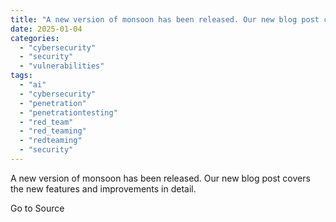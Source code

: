 ```yaml
---
title: "A new version of monsoon has been released. Our new blog post covers the new features and improvements in detail."
date: 2025-01-04
categories: 
  - "cybersecurity"
  - "security"
  - "vulnerabilities"
tags: 
  - "ai"
  - "cybersecurity"
  - "penetration"
  - "penetrationtesting"
  - "red_team"
  - "red_teaming"
  - "redteaming"
  - "security"
---
```


A new version of monsoon has been released. Our new blog post covers the new features and improvements in detail.

Go to Source

